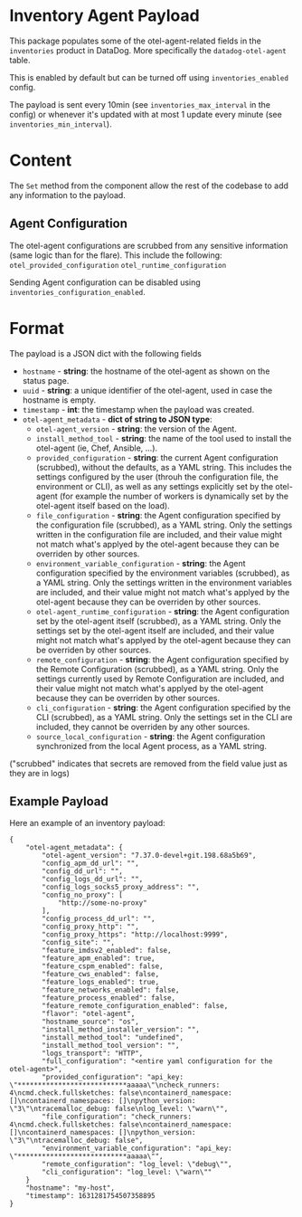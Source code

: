 # Inventory Agent Payload

This package populates some of the otel-agent-related fields in the `inventories` product in DataDog. More specifically the
`datadog-otel-agent` table.

This is enabled by default but can be turned off using `inventories_enabled` config.

The payload is sent every 10min (see `inventories_max_interval` in the config) or whenever it's updated with at most 1
update every minute (see `inventories_min_interval`).

# Content

The `Set` method from the component allow the rest of the codebase to add any information to the payload.

## Agent Configuration

The otel-agent configurations are scrubbed from any sensitive information (same logic than for the flare).
This include the following:
`otel_provided_configuration`
`otel_runtime_configuration`

Sending Agent configuration can be disabled using `inventories_configuration_enabled`.

# Format

The payload is a JSON dict with the following fields

- `hostname` - **string**: the hostname of the otel-agent as shown on the status page.
- `uuid` - **string**: a unique identifier of the otel-agent, used in case the hostname is empty.
- `timestamp` - **int**: the timestamp when the payload was created.
- `otel-agent_metadata` - **dict of string to JSON type**:
  - `otel-agent_version` - **string**: the version of the Agent.
  - `install_method_tool` - **string**: the name of the tool used to install the otel-agent (ie, Chef, Ansible, ...).
  - `provided_configuration` - **string**: the current Agent configuration (scrubbed), without the defaults, as a YAML
    string. This includes the settings configured by the user (throuh the configuration file, the environment or CLI),
    as well as any settings explicitly set by the otel-agent (for example the number of workers is dynamically set by the
    otel-agent itself based on the load).
  - `file_configuration` - **string**: the Agent configuration specified by the configuration file (scrubbed), as a YAML string.
    Only the settings written in the configuration file are included, and their value might not match what's applyed by the otel-agent because they can be overriden by other sources.
  - `environment_variable_configuration` - **string**: the Agent configuration specified by the environment variables (scrubbed), as a YAML string.
    Only the settings written in the environment variables are included, and their value might not match what's applyed by the otel-agent because they can be overriden by other sources.
  - `otel-agent_runtime_configuration` - **string**: the Agent configuration set by the otel-agent itself (scrubbed), as a YAML string.
    Only the settings set by the otel-agent itself are included, and their value might not match what's applyed by the otel-agent because they can be overriden by other sources.
  - `remote_configuration` - **string**: the Agent configuration specified by the Remote Configuration (scrubbed), as a YAML string.
    Only the settings currently used by Remote Configuration are included, and their value might not match what's applyed by the otel-agent because they can be overriden by other sources.
  - `cli_configuration` - **string**: the Agent configuration specified by the CLI (scrubbed), as a YAML string.
    Only the settings set in the CLI are included, they cannot be overriden by any other sources.
  - `source_local_configuration` - **string**: the Agent configuration synchronized from the local Agent process, as a YAML string.

("scrubbed" indicates that secrets are removed from the field value just as they are in logs)

## Example Payload

Here an example of an inventory payload:

```
{
    "otel-agent_metadata": {
        "otel-agent_version": "7.37.0-devel+git.198.68a5b69",
        "config_apm_dd_url": "",
        "config_dd_url": "",
        "config_logs_dd_url": "",
        "config_logs_socks5_proxy_address": "",
        "config_no_proxy": [
            "http://some-no-proxy"
        ],
        "config_process_dd_url": "",
        "config_proxy_http": "",
        "config_proxy_https": "http://localhost:9999",
        "config_site": "",
        "feature_imdsv2_enabled": false,
        "feature_apm_enabled": true,
        "feature_cspm_enabled": false,
        "feature_cws_enabled": false,
        "feature_logs_enabled": true,
        "feature_networks_enabled": false,
        "feature_process_enabled": false,
        "feature_remote_configuration_enabled": false,
        "flavor": "otel-agent",
        "hostname_source": "os",
        "install_method_installer_version": "",
        "install_method_tool": "undefined",
        "install_method_tool_version": "",
        "logs_transport": "HTTP",
        "full_configuration": "<entire yaml configuration for the otel-agent>",
        "provided_configuration": "api_key: \"***************************aaaaa\"\ncheck_runners: 4\ncmd.check.fullsketches: false\ncontainerd_namespace: []\ncontainerd_namespaces: []\npython_version: \"3\"\ntracemalloc_debug: false\nlog_level: \"warn\"",
        "file_configuration": "check_runners: 4\ncmd.check.fullsketches: false\ncontainerd_namespace: []\ncontainerd_namespaces: []\npython_version: \"3\"\ntracemalloc_debug: false",
        "environment_variable_configuration": "api_key: \"***************************aaaaa\"",
        "remote_configuration": "log_level: \"debug\"",
        "cli_configuration": "log_level: \"warn\""
    }
    "hostname": "my-host",
    "timestamp": 1631281754507358895
}
```
